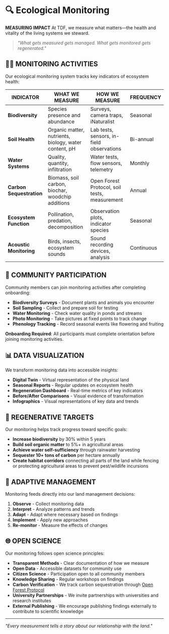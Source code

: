 # 🔍 Ecological Monitoring

**MEASURING IMPACT** At TDF, we measure what matters—the health and vitality of the living systems we steward.

> *"What gets measured gets managed. What gets monitored gets regenerated."*

## 🧙‍♂️ MONITORING ACTIVITIES

Our ecological monitoring system tracks key indicators of ecosystem health:

| INDICATOR                | WHAT WE MEASURE                       | HOW WE MEASURE                       | FREQUENCY |
| ------------------------ | ------------------------------------- | ------------------------------------ | --------- |
| **Biodiversity**         | Species presence and abundance        | Surveys, camera traps, iNaturalist   | Seasonal  |
| **Soil Health**          | Organic matter, nutrients, biology, water content, pH | Lab tests, sensors, in-field observations | Bi-annual |
| **Water Systems**        | Quality, quantity, infiltration       | Water tests, flow sensors, telemetry | Monthly   |
| **Carbon Sequestration** | Biomass, soil carbon, biochar, woodchip additions | Open Forest Protocol, soil tests, measurement | Annual    |
| **Ecosystem Function**   | Pollination, predation, decomposition | Observation plots, indicator species | Seasonal  |
| **Acoustic Monitoring**  | Birds, insects, ecosystem sounds      | Sound recording devices, analysis    | Continuous |

## 🔄 COMMUNITY PARTICIPATION

Community members can join monitoring activities after completing onboarding:

- **Biodiversity Surveys** - Document plants and animals you encounter
- **Soil Sampling** - Collect and prepare soil for testing
- **Water Monitoring** - Check water quality in ponds and streams
- **Photo Monitoring** - Take pictures at fixed points to track change
- **Phenology Tracking** - Record seasonal events like flowering and fruiting

**Onboarding Required**: All participants must complete orientation before joining monitoring activities.

## 📊 DATA VISUALIZATION

We transform monitoring data into accessible insights:

- **Digital Twin** - Virtual representation of the physical land
- **Seasonal Reports** - Regular updates on ecosystem health
- **Regeneration Dashboard** - Real-time metrics of key indicators
- **Before/After Comparisons** - Visual evidence of transformation
- **Infographics** - Visual representations of key data and trends

## 🎯 REGENERATIVE TARGETS

Our monitoring helps track progress toward specific goals:

- **Increase biodiversity** by 30% within 5 years
- **Build soil organic matter** to 5%+ in agricultural areas
- **Achieve water self-sufficiency** through rainwater harvesting
- **Sequester 10+ tons of carbon** per hectare annually
- **Create habitat corridors** connecting all parts of the land while fencing or protecting agricultural areas to prevent pest/wildlife incursions

## 🔮 ADAPTIVE MANAGEMENT

Monitoring feeds directly into our land management decisions:

1. **Observe** - Collect monitoring data
2. **Interpret** - Analyze patterns and trends
3. **Adapt** - Adapt where necessary based on findings
4. **Implement** - Apply new approaches
5. **Re-monitor** - Measure the effects of changes

## 🌐 OPEN SCIENCE

Our monitoring follows open science principles:

- **Transparent Methods** - Clear documentation of how we measure
- **Open Data** - Accessible datasets for community use
- **Citizen Science** - Participation open to all community members
- **Knowledge Sharing** - Regular workshops on findings
- **Carbon Verification** - We track carbon sequestration through [Open Forest Protocol](https://atlas.openforestprotocol.org/1660749236393)
- **University Partnerships** - We invite partnerships with universities and research institutes
- **External Publishing** - We encourage publishing findings externally to contribute to scientific knowledge

---

*"Every measurement tells a story about our relationship with the land."*
